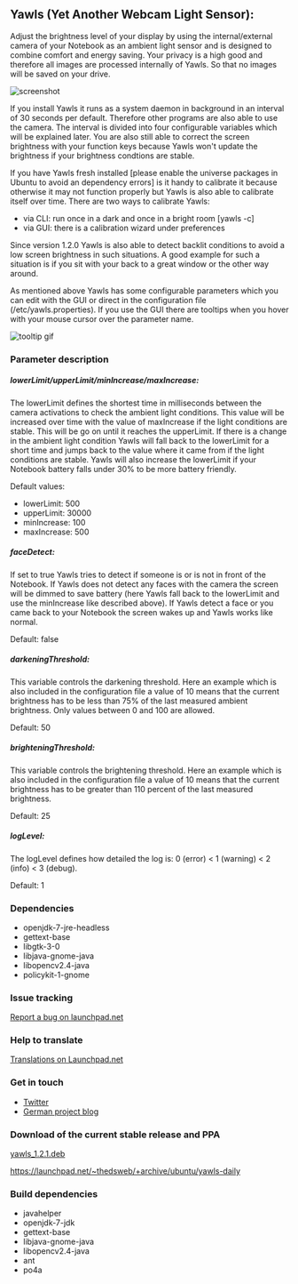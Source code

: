 ## Yawls (Yet Another Webcam Light Sensor):
Adjust the brightness level of your display by using the internal/external camera of your Notebook as an ambient light sensor and is designed to combine comfort and energy saving. Your privacy is a high good and therefore all images are processed internally of Yawls. So that no images will be saved on your drive.

![screenshot](http://i.imgur.com/rxrJgLs.png)

If you install Yawls it runs as a system daemon in background in an interval of 30 seconds per default.
Therefore other programs are also able  to use the camera. The interval is divided into four configurable
variables which will be explained later. You are also still able to correct the screen brightness with your function keys because Yawls won't update the brightness if your brightness condtions are stable. 

If you have Yawls fresh installed [please enable the universe packages in Ubuntu to avoid an dependency errors] is it handy to calibrate it because otherwise it may not function properly but Yawls is also able to calibrate itself over time.
There are two ways to calibrate Yawls:

* via CLI: run once in a dark and once in a bright room [yawls -c] 
* via GUI: there is a calibration wizard under preferences

Since version 1.2.0 Yawls is also able to detect backlit conditions to avoid a low screen brightness in such situations.
A good example for such a situation is if you sit with your back to a great window or the other way around.

As mentioned above Yawls has some configurable parameters which you can edit with the GUI or direct in the configuration file (/etc/yawls.properties). If you use the GUI there are tooltips when you hover with your mouse cursor over the parameter name.

![tooltip gif](http://i.imgur.com/otKWem3.gif)

### Parameter description

##### lowerLimit/upperLimit/minIncrease/maxIncrease:
The lowerLimit defines the shortest time in milliseconds between the camera activations to check the ambient light conditions. This value will be increased over time with the value of maxIncrease
if the light conditions are stable. This will be go on until it reaches the upperLimit.
If there is a change in the ambient light condition Yawls will fall back to the lowerLimit for a short time and jumps back to the value where it came from if the light conditions are stable.
Yawls will also increase the lowerLimit if your Notebook battery falls under 30% to be more battery friendly.

Default values:
- lowerLimit: 500
- upperLimit: 30000
- minIncrease: 100
- maxIncrease: 500

##### faceDetect:
If set to true Yawls tries to detect if someone is or is not in front of the Notebook. If Yawls does not detect any faces with the camera the screen will be dimmed to save battery (here Yawls fall
back to the lowerLimit and use the minIncrease like described above). If Yawls detect a face or you came back to your Notebook the screen wakes up and Yawls works like normal.

Default: false

##### darkeningThreshold:
This variable controls the darkening threshold. Here an example which is also included in the configuration file a value of 10 means that the current brightness has to be less than 75% of the last measured
ambient brightness. Only values between 0 and 100 are allowed.

Default: 50

##### brighteningThreshold:
This variable controls the brightening threshold. Here an example which is also included in the configuration file a value of 10 means that the current brightness has to be greater than 110 percent of the
last measured brightness.

Default: 25

##### logLevel:
The logLevel defines how detailed the log is: 0 (error) < 1 (warning) < 2 (info) < 3 (debug).

Default: 1

### Dependencies
* openjdk-7-jre-headless
* gettext-base
* libgtk-3-0
* libjava-gnome-java
* libopencv2.4-java
* policykit-1-gnome

### Issue tracking
[Report a bug on launchpad.net](https://bugs.launchpad.net/yawls)

### Help to translate
[Translations on Launchpad.net](https://translations.launchpad.net/yawls)

### Get in touch
* [Twitter](https://twitter.com/TheDsWeb)
* [German project blog](http://thedsweb.blogspot.de/p/yawls.html)

### Download of the current stable release and PPA
[yawls_1.2.1.deb](https://launchpad.net/yawls/1.2.x/1.2.1/+download/yawls_1.2.1_all.deb)

https://launchpad.net/~thedsweb/+archive/ubuntu/yawls-daily

### Build dependencies
* javahelper
* openjdk-7-jdk
* gettext-base
* libjava-gnome-java
* libopencv2.4-java
* ant
* po4a
